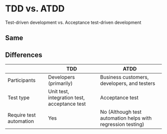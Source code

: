 # TDD vs. ATDD
Test-driven development vs. Acceptance test-driven development

## Same

## Differences
| | TDD | ATDD |
|---|---|---|
| Participants | Developers (primarily) | Business customers, developers, and testers |
| Test type | Unit test, integration test, acceptance test | Acceptance test |
| Require test automation | Yes | No (Although test automation helps with regression testing) |
